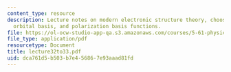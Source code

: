 ```yaml
---
content_type: resource
description: Lecture notes on modern electronic structure theory, choosing an atomic
  orbital basis, and polarization basis functions.
file: https://ol-ocw-studio-app-qa.s3.amazonaws.com/courses/5-61-physical-chemistry-fall-2007/dca761d5b503b7e456867e93aaad81fd_lecture32to33.pdf
file_type: application/pdf
resourcetype: Document
title: lecture32to33.pdf
uid: dca761d5-b503-b7e4-5686-7e93aaad81fd
---
```

